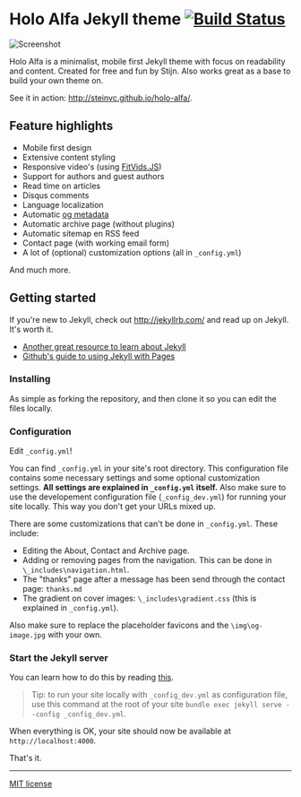 # Holo Alfa Jekyll theme [![Build Status](https://travis-ci.org/steinvc/holo-alfa.svg?branch=master)](https://travis-ci.org/steinvc/holo-alfa) #

![Screenshot](http://i.imgur.com/Gi46aag.jpg)

Holo Alfa is a minimalist, mobile first Jekyll theme with focus on readability and content. Created for free and fun by Stijn. Also works great as a base to build your own theme on.

See it in action: http://steinvc.github.io/holo-alfa/.

## Feature highlights ##

* Mobile first design
* Extensive content styling
* Responsive video's (using [FitVids.JS](http://fitvidsjs.com/))
* Support for authors and guest authors
* Read time on articles
* Disqus comments
* Language localization
* Automatic [og metadata](http://ogp.me/)
* Automatic archive page (without plugins)
* Automatic sitemap en RSS feed
* Contact page (with working email form)
* A lot of (optional) customization options (all in `_config.yml`)

And much more.

## Getting started ##

If you're new to Jekyll, check out http://jekyllrb.com/ and read up on Jekyll. It's worth it.

* [Another great resource to learn about Jekyll](http://www.smashingmagazine.com/2014/08/build-blog-jekyll-github-pages/)
* [Github's guide to using Jekyll with Pages](https://help.github.com/articles/using-jekyll-with-pages/)

### Installing ##

As simple as forking the repository, and then clone it so you can edit the files locally.

### Configuration ###

Edit `_config.yml`!

You can find `_config.yml` in your site's root directory. This configuration file contains some necessary settings and some optional customization settings. **All settings are explained in `_config.yml` itself.** Also make sure to use the developement configuration file (`_config_dev.yml`) for running your site locally. This way you don't get your URLs mixed up.

There are some customizations that can't be done in `_config.yml`. These include:

* Editing the About, Contact and Archive page.
* Adding or removing pages from the navigation. This can be done in `\_includes\navigation.html`.
* The "thanks" page after a message has been send through the contact page: `thanks.md`
* The gradient on cover images: `\_includes\gradient.css` (this is explained in `_config.yml`).

Also make sure to replace the placeholder favicons and the `\img\og-image.jpg` with your own.

### Start the Jekyll server ###

You can learn how to do this by reading [this](https://help.github.com/articles/using-jekyll-with-pages/).

> Tip: to run your site locally with `_config_dev.yml` as configuration file, use this command at the root of your site `bundle exec jekyll serve --config _config_dev.yml`.

When everything is OK, your site should now be available at `http://localhost:4000`.

That's it.

---

[MIT license](http://opensource.org/licenses/MIT)
